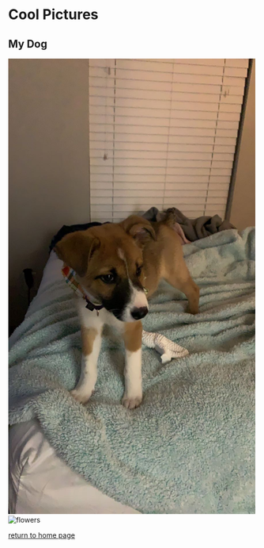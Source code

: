 # Cool Pictures

## My Dog


<img width="500" alt="doggo" src="https://github.com/ScivolaEVD/My-Website/blob/main/IMG_8269.JPG">


<img width="500" alt="flowers" src="https://user-images.githubusercontent.com/89288963/159106876-8cbbe37a-9435-491a-b456-69e7d3f1418f.JPG">

[return to home page](./README.md)
